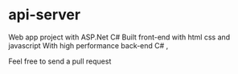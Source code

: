 # api-server
 Web app project with ASP.Net C# 
Built front-end with 
 html css and javascript 
With high performance back-end C# , 
 
 Feel free to send a pull request 

<!--

Project is still un build
Proccess ....!
<!--
